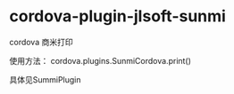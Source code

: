 # cordova-plugin-jlsoft-sunmi
cordova 商米打印

使用方法：
cordova.plugins.SunmiCordova.print()

具体见SummiPlugin
